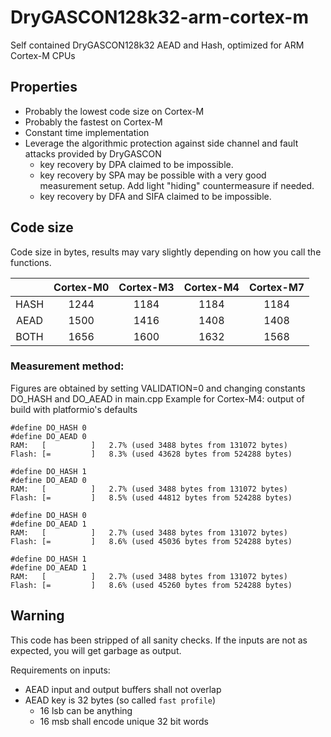 # DryGASCON128k32-arm-cortex-m
Self contained DryGASCON128k32 AEAD and Hash, optimized for ARM Cortex-M CPUs

## Properties
- Probably the lowest code size on Cortex-M
- Probably the fastest on Cortex-M
- Constant time implementation
- Leverage the algorithmic protection against side channel and fault attacks provided by DryGASCON
    - key recovery by DPA claimed to be impossible.
    - key recovery by SPA may be possible with a very good measurement setup. Add light "hiding" countermeasure if needed.
    - key recovery by DFA and SIFA claimed to be impossible.

## Code size
Code size in bytes, results may vary slightly depending on how you call the functions.

|      | Cortex-M0 | Cortex-M3 | Cortex-M4 | Cortex-M7 |
|:----:|:---------:|:---------:|:---------:|:---------:|
| HASH | 1244      | 1184      | 1184      | 1184      |  
| AEAD | 1500      | 1416      | 1408      | 1408      |  
| BOTH | 1656      | 1600      | 1632      | 1568      |  

### Measurement method:
Figures are obtained by setting VALIDATION=0 and changing constants DO_HASH and DO_AEAD in main.cpp
Example for Cortex-M4: output of build with platformio's defaults
````
#define DO_HASH 0
#define DO_AEAD 0
RAM:   [          ]   2.7% (used 3488 bytes from 131072 bytes)
Flash: [=         ]   8.3% (used 43628 bytes from 524288 bytes)

#define DO_HASH 1
#define DO_AEAD 0
RAM:   [          ]   2.7% (used 3488 bytes from 131072 bytes)
Flash: [=         ]   8.5% (used 44812 bytes from 524288 bytes)

#define DO_HASH 0
#define DO_AEAD 1
RAM:   [          ]   2.7% (used 3488 bytes from 131072 bytes)
Flash: [=         ]   8.6% (used 45036 bytes from 524288 bytes)

#define DO_HASH 1
#define DO_AEAD 1
RAM:   [          ]   2.7% (used 3488 bytes from 131072 bytes)
Flash: [=         ]   8.6% (used 45260 bytes from 524288 bytes)
````

## Warning
This code has been stripped of all sanity checks. If the inputs are not as
expected, you will get garbage as output.

Requirements on inputs:
- AEAD input and output buffers shall not overlap
- AEAD key is 32 bytes (so called `fast profile`)
    - 16 lsb can be anything
    - 16 msb shall encode unique 32 bit words
